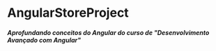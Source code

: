 <h1>AngularStoreProject</h1>
<h5>Aprofundando conceitos do Angular do curso de "Desenvolvimento Avançado com Angular"</h5>
